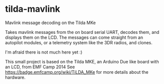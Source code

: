 # tilda-mavlink

Mavlink message decoding on the Tilda MKe

Takes mavlink messages from the on board serial UART, decodes them, and displays them on the LCD. The messages can come straight from an autopilot modules, or a telemetry system like the 3DR radios, and clones.

I'm afraid there is not much here yet :)

This small project is based on the Tilda MKE, an Arduino Due like board with an LCD, from EMF Camp 2014
See https://badge.emfcamp.org/wiki/TiLDA_MKe for more details about the hardware.
